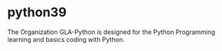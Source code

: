 # python39
The Organization GLA-Python is  designed  for the Python Programming learning and basics coding with Python.
